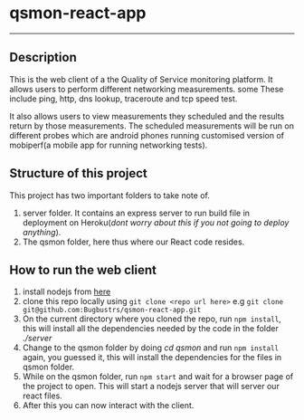 # qsmon-react-app
---
## Description
This is the web client of a the Quality of Service monitoring platform. It allows users to perform different networking measurements. some
These include ping, http, dns lookup, traceroute and tcp speed test.

It also allows users to view measurements they scheduled and the results return by those measurements. The scheduled measurements will be run on different probes which are android phones running customised version of mobiperf(a mobile app for running networking tests).

## Structure of this project
This project has two important folders to take note of.
1. server folder. It contains an express server to run build file in deployment on Heroku(*dont worry about this if you not going to deploy anything*).
2. The qsmon folder, here thus where our React code resides.

## How to run the web client
1. install nodejs from  [here](https://nodejs.org/en/)
2. clone this repo locally using  `git clone <repo url here>` e.g `git clone git@github.com:Bugbustrs/qsmon-react-app.git`
3. On the current directory where you cloned the repo, run `npm install`, this will install all the dependencies needed by the code in the folder *./server*
4. Change to the qsmon folder by doing *cd qsmon* and run `npm install` again, you guessed it, this will install the dependencies for the files in qsmon folder.
5. While on the qsmon folder, run `npm start` and wait for a browser page of the project to open. This will start a nodejs server that will server our react files.
6. After this you can now interact with the client.
